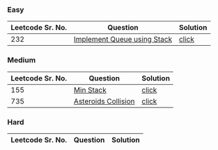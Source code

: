 ### Easy 
Leetcode Sr. No. | Question | Solution
-------------|------------- | -------------
232 | [Implement Queue using Stack](https://leetcode.com/problems/implement-queue-using-stacks/) | [click](./Solutions/ImplementQueueUsingStacks.java)

### Medium
Leetcode Sr. No. | Question | Solution
-------------|------------- | -------------
155 | [Min Stack](https://leetcode.com/problems/min-stack/) | [click](./Solutions/MinStack.java)
735 | [Asteroids Collision](https://leetcode.com/problems/asteroid-collision/) | [click](./Solutions/AsteroidsCollision.java)

### Hard
Leetcode Sr. No. | Question | Solution
-------------|------------- | -------------